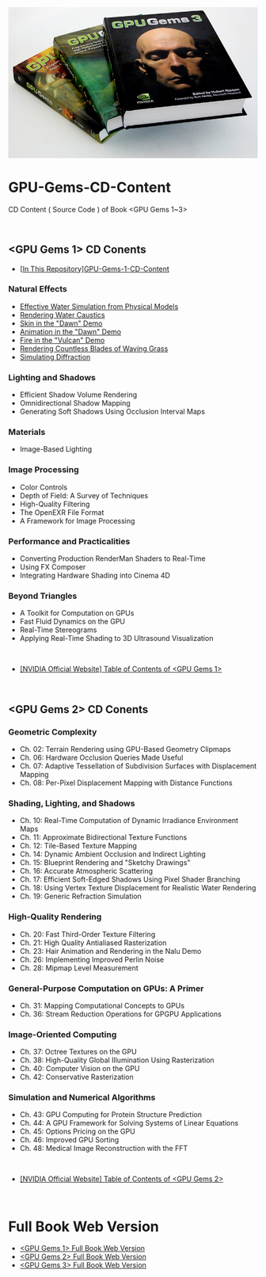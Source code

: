 ![](Media/cover.jpg)

# GPU-Gems-CD-Content

CD Content ( Source Code ) of Book <GPU Gems 1~3>

<br>


## <GPU Gems 1> CD Conents

 - [ [In This Repository]GPU-Gems-1-CD-Content](/GPU-Gems-1-CD-Content/)

### Natural Effects

- [Effective Water Simulation from Physical Models](/GPU-Gems-1-CD-Content/Natural_Effects/Water_Simulation)
- [Rendering Water Caustics](/GPU-Gems-1-CD-Content/Natural_Effects/Caustics)
- [Skin in the "Dawn" Demo](/GPU-Gems-1-CD-Content/Natural_Effects/Dawn)
- [Animation in the "Dawn" Demo](/GPU-Gems-1-CD-Content/Natural_Effects/Dawn)
- [Fire in the "Vulcan" Demo](/GPU-Gems-1-CD-Content/Natural_Effects/Fire_Vulcan)
- [Rendering Countless Blades of Waving Grass](/GPU-Gems-1-CD-Content/Natural_Effects/Grass)
- [Simulating Diffraction](/GPU-Gems-1-CD-Content/Natural_Effects/Diffraction)
	
### Lighting and Shadows

- Efficient Shadow Volume Rendering
- Omnidirectional Shadow Mapping
- Generating Soft Shadows Using Occlusion Interval Maps
	
### Materials

- Image-Based Lighting
	
### Image Processing

- Color Controls
- Depth of Field: A Survey of Techniques
- High-Quality Filtering
- The OpenEXR File Format
- A Framework for Image Processing
	
### Performance and Practicalities

- Converting Production RenderMan Shaders to Real-Time
- Using FX Composer
- Integrating Hardware Shading into Cinema 4D
	
### Beyond Triangles

- A Toolkit for Computation on GPUs
- Fast Fluid Dynamics on the GPU
- Real-Time Stereograms
- Applying Real-Time Shading to 3D Ultrasound Visualization







<br>

- [ [NVIDIA Official Website] Table of Contents of <GPU Gems 1> ](http://http.download.nvidia.com/developer/GPU_Gems/CD_Image/Index.html)

<br>





## <GPU Gems 2> CD Conents

### Geometric Complexity

- Ch. 02: Terrain Rendering using GPU-Based Geometry Clipmaps
- Ch. 06: Hardware Occlusion Queries Made Useful
- Ch. 07: Adaptive Tessellation of Subdivision Surfaces 
             with Displacement Mapping
- Ch. 08: Per-Pixel Displacement Mapping with Distance Functions
 	
### Shading, Lighting, and Shadows

- Ch. 10: Real-Time Computation of Dynamic Irradiance Environment Maps
- Ch. 11: Approximate Bidirectional Texture Functions
- Ch. 12: Tile-Based Texture Mapping
- Ch. 14: Dynamic Ambient Occlusion and Indirect Lighting
- Ch. 15: Blueprint Rendering and "Sketchy Drawings"
- Ch. 16: Accurate Atmospheric Scattering
- Ch. 17: Efficient Soft-Edged Shadows Using Pixel Shader Branching
- Ch. 18: Using Vertex Texture Displacement for Realistic Water Rendering
- Ch. 19: Generic Refraction Simulation
 	
### High-Quality Rendering

- Ch. 20: Fast Third-Order Texture Filtering
- Ch. 21: High Quality Antialiased Rasterization
- Ch. 23: Hair Animation and Rendering in the Nalu Demo
- Ch. 26: Implementing Improved Perlin Noise
- Ch. 28: Mipmap Level Measurement
 	
### General-Purpose Computation on GPUs: A Primer

- Ch. 31: Mapping Computational Concepts to GPUs
- Ch. 36: Stream Reduction Operations for GPGPU Applications
 	
### Image-Oriented Computing

- Ch. 37: Octree Textures on the GPU
- Ch. 38: High-Quality Global Illumination Using Rasterization
- Ch. 40: Computer Vision on the GPU
- Ch. 42: Conservative Rasterization
 	
### Simulation and Numerical Algorithms

- Ch. 43: GPU Computing for Protein Structure Prediction
- Ch. 44: A GPU Framework for Solving Systems of Linear Equations
- Ch. 45: Options Pricing on the GPU
- Ch. 46: Improved GPU Sorting
- Ch. 48: Medical Image Reconstruction with the FFT

<br> 

 - [ [NVIDIA Official Website] Table of Contents of <GPU Gems 2> ](http://download.nvidia.com/developer/GPU_Gems_2/CD/Index.html)


<br>

# <GPU Gems> Full Book Web Version

- [<GPU Gems 1> Full Book Web Version](https://developer.nvidia.com/gpugems/GPUGems/gpugems_pref01.html)
- [<GPU Gems 2> Full Book Web Version](https://developer.nvidia.com/gpugems/GPUGems2/gpugems2_inside_front_cover.html)
- [<GPU Gems 3> Full Book Web Version](https://developer.nvidia.com/gpugems/GPUGems3/gpugems3_pref01.html)




